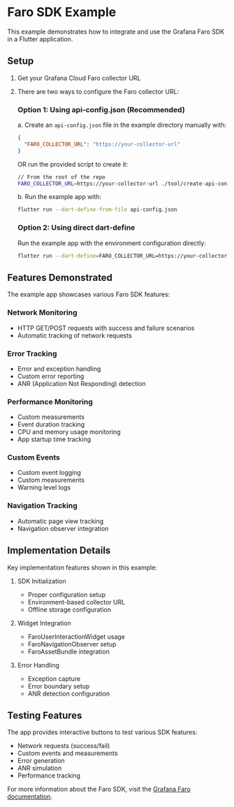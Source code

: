 # Faro SDK Example

This example demonstrates how to integrate and use the Grafana Faro SDK in a Flutter application.

## Setup

1. Get your Grafana Cloud Faro collector URL

2. There are two ways to configure the Faro collector URL:

   ### Option 1: Using api-config.json (Recommended)

   a. Create an `api-config.json` file in the example directory manually with:

   ```json
   {
     "FARO_COLLECTOR_URL": "https://your-collector-url"
   }
   ```

   OR run the provided script to create it:

   ```bash
   // From the root of the repo
   FARO_COLLECTOR_URL=https://your-collector-url ./tool/create-api-config-file.sh
   ```

   b. Run the example app with:

   ```bash
   flutter run --dart-define-from-file api-config.json
   ```

   ### Option 2: Using direct dart-define

   Run the example app with the environment configuration directly:

   ```bash
   flutter run --dart-define=FARO_COLLECTOR_URL=https://your-collector-url
   ```

## Features Demonstrated

The example app showcases various Faro SDK features:

### Network Monitoring

- HTTP GET/POST requests with success and failure scenarios
- Automatic tracking of network requests

### Error Tracking

- Error and exception handling
- Custom error reporting
- ANR (Application Not Responding) detection

### Performance Monitoring

- Custom measurements
- Event duration tracking
- CPU and memory usage monitoring
- App startup time tracking

### Custom Events

- Custom event logging
- Custom measurements
- Warning level logs

### Navigation Tracking

- Automatic page view tracking
- Navigation observer integration

## Implementation Details

Key implementation features shown in this example:

1. SDK Initialization

   - Proper configuration setup
   - Environment-based collector URL
   - Offline storage configuration

2. Widget Integration

   - FaroUserInteractionWidget usage
   - FaroNavigationObserver setup
   - FaroAssetBundle integration

3. Error Handling
   - Exception capture
   - Error boundary setup
   - ANR detection configuration

## Testing Features

The app provides interactive buttons to test various SDK features:

- Network requests (success/fail)
- Custom events and measurements
- Error generation
- ANR simulation
- Performance tracking

For more information about the Faro SDK, visit the [Grafana Faro documentation](https://grafana.com/docs/faro/latest/).
